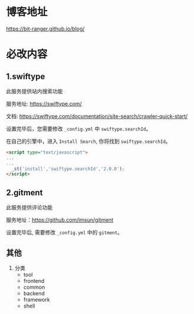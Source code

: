# 博客地址
 
<https://bit-ranger.github.io/blog/>

# 必改内容

## 1.swiftype

此服务提供站内搜索功能

服务地址: <https://swiftype.com/>

文档: <https://swiftype.com/documentation/site-search/crawler-quick-start/>

设置完毕后，您需要修改 `_config.yml` 中 `swiftype.searchId`。

在自己的引擎中，进入 `Install Search`, 你将找到 `swiftype.searchId`。

```html
<script type="text/javascript">
...
...
  _st('install','swiftype.searchId','2.0.0');
</script>
```

## 2.gitment

此服务提供评论功能

服务地址：<https://github.com/imsun/gitment>

设置完毕后, 需要修改 `_config.yml` 中的 `gitment`。

## 其他

1. 分类
    - tool
    - frontend
    - common
    - backend
    - framework
    - shell

